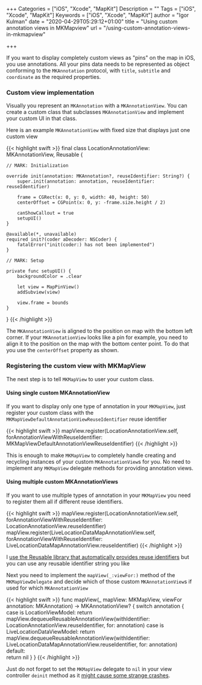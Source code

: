 +++
Categories = ["iOS", "Xcode", "MapKit"]
Description = ""
Tags = ["iOS", "Xcode", "MapKit"]
Keywords = ["iOS", "Xcode", "MapKit"]
author = "Igor Kulman"
date = "2020-04-29T05:29:12+01:00"
title = "Using custom annotation views in MKMapview"
url = "/using-custom-annotation-views-in-mkmapview"

+++

If you want to display completely custom views as "pins" on the map in iOS, you use annotations. All your pins data needs to be represented as object conforming to the `MKAnnotation` protocol, with `title`, `subtitle` and `coordinate` as the required properties.

### Custom view implementation

Visually you represent an `MKAnnotation` with a `MKAnnotationView`. You can create a custom class that subclasses `MKAnnotationView` and implement your custom UI in that class. 

Here is an example `MKAnnotationView` with fixed size that displays just one custom view

{{< highlight swift >}}
final class LocationAnnotationView: MKAnnotationView, Reusable {

    // MARK: Initialization

    override init(annotation: MKAnnotation?, reuseIdentifier: String?) {
        super.init(annotation: annotation, reuseIdentifier: reuseIdentifier)

        frame = CGRect(x: 0, y: 0, width: 40, height: 50)
        centerOffset = CGPoint(x: 0, y: -frame.size.height / 2)

        canShowCallout = true
        setupUI()
    }

    @available(*, unavailable)
    required init?(coder aDecoder: NSCoder) {
        fatalError("init(coder:) has not been implemented")
    }

    // MARK: Setup

    private func setupUI() {
        backgroundColor = .clear

        let view = MapPinView()
        addSubview(view)

        view.frame = bounds
    }
}
{{< /highlight >}}

The `MKAnnotationView` is aligned to the position on map with the bottom left corner. If your `MKAnnotationView` looks like a pin for example, you need to align it to the position on the map with the bottom center point. To do that you use the `centerOffset` property as shown.

### Registering the custom view with MKMapView

The next step is to tell `MKMapView` to user your custom class. 

#### Using single custom MKAnnotationView

If you want to display only one type of annotation in your `MKMapView`, just register your custom class with the `MKMapViewDefaultAnnotationViewReuseIdentifier` reuse identifier

{{< highlight swift >}}
mapView.register(LocationAnnotationView.self, forAnnotationViewWithReuseIdentifier: MKMapViewDefaultAnnotationViewReuseIdentifier)
{{< /highlight >}}

This is enough to make `MKMapView` to completely handle creating and recycling instances of your custom `MKAnnotationView`s for you. No need to implement any `MKMapView` delegate methods for providing annotation views.

#### Using multiple custom MKAnnotationViews

If you want to use multiple types of annotation in your `MKMapView` you need to register them all if different reuse identifiers. 

<!--more-->

{{< highlight swift >}}
mapView.register(LocationAnnotationView.self, forAnnotationViewWithReuseIdentifier: LocationAnnotationView.reuseIdentifier)
mapView.register(LiveLocationDataMapAnnotationView.self, forAnnotationViewWithReuseIdentifier: LiveLocationDataMapAnnotationView.reuseIdentifier)
{{< /highlight >}}

I [use the Reusable library that automatically provides reuse identifiers](https://blog.kulman.sk/simpler-and-safer-custom-tableview-cells/) but you can use any reusable identifier string you like

Next you need to implement the `mapView(_:viewFor:)` method of the `MKMapViewDelegate` and decide which of those custom `MKAnnotationView`s if used for which `MKAnnotationView`

{{< highlight swift >}}
func mapView(_ mapView: MKMapView, viewFor annotation: MKAnnotation) -> MKAnnotationView? {
    switch annotation {    
    case is LocationViewModel:
        return mapView.dequeueReusableAnnotationView(withIdentifier: LocationAnnotationView.reuseIdentifier, for: annotation)
    case is LiveLocationDataViewModel:
        return mapView.dequeueReusableAnnotationView(withIdentifier: LiveLocationDataMapAnnotationView.reuseIdentifier, for: annotation)    
    default:        
        return nil
    }
}
{{< /highlight >}}

Just do not forget to set the `MKMapView` delegate to `nil` in your view controller `deinit` method as it [might cause some strange crashes](https://stackoverflow.com/questions/7269303/mkmapview-crashes-app-when-view-controller-popped).